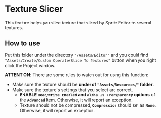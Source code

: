 # Texture Slicer
This feature helps you slice texture that sliced by Sprite Editor to several textures.

## How to use
Put this folder under the directory `"/Assets/Editor"` and you could find `"Assets/Create/Custom Operate/Slice To Textures"` button when you right click the Project window.

**ATTENTION**: There are some rules to watch out for using this function:
- Make sure the texture should be **under of `"Assets/Resources/"` folder**.
- Make sure the texture's settings that you select are correct.  
  - **ENABLE `Read/Write Enabled` and `Alpha Is Transparency` options** of the **`Advanced`** Item. Otherwise, it will report an exception.
  - Texture should not be compressed, **`Compression`** should set as **`None`**. Otherwise, it will report an exception.